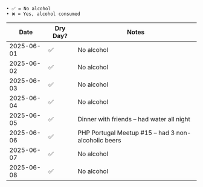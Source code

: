 ```
• ✅ = No alcohol
• ❌ = Yes, alcohol consumed
```

| Date       | Dry Day? | Notes      |
|------------|---------|------------|
| 2025-06-01 | ✅      | No alcohol |
| 2025-06-02 | ✅      | No alcohol |
| 2025-06-03 | ✅      | No alcohol |
| 2025-06-04 | ✅      | No alcohol |
| 2025-06-05 | ✅      | Dinner with friends – had water all night        |
| 2025-06-06 | ✅      | PHP Portugal Meetup #15 – had 3 non-alcoholic beers |
| 2025-06-07 | ✅      | No alcohol |
| 2025-06-08 | ✅      | No alcohol |
